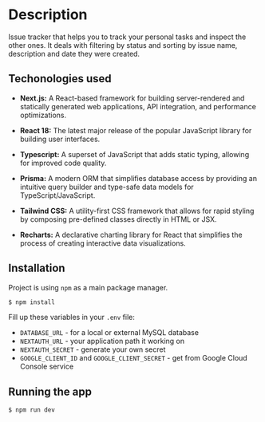# Description

Issue tracker that helps you to track your personal tasks and inspect the other ones. It deals with filtering by status and sorting by issue name, description and date they were created.

## Techonologies used

- **Next.js:** A React-based framework for building server-rendered and statically generated web applications, API integration, and performance optimizations.

- **React 18:** The latest major release of the popular JavaScript library for building user interfaces.

- **Typescript:** A superset of JavaScript that adds static typing, allowing for improved code quality.

- **Prisma:** A modern ORM that simplifies database access by providing an intuitive query builder and type-safe data models for TypeScript/JavaScript.

- **Tailwind CSS:** A utility-first CSS framework that allows for rapid styling by composing pre-defined classes directly in HTML or JSX.

- **Recharts:** A declarative charting library for React that simplifies the process of creating interactive data visualizations.

## Installation

Project is using `npm` as a main package manager.

```bash
$ npm install
```

Fill up these variables in your `.env` file:

- `DATABASE_URL` - for a local or external MySQL database
- `NEXTAUTH_URL` - your application path it working on
- `NEXTAUTH_SECRET` - generate your own secret
- `GOOGLE_CLIENT_ID` and `GOOGLE_CLIENT_SECRET` - get from Google Cloud Console service

## Running the app

```bash
$ npm run dev
```

